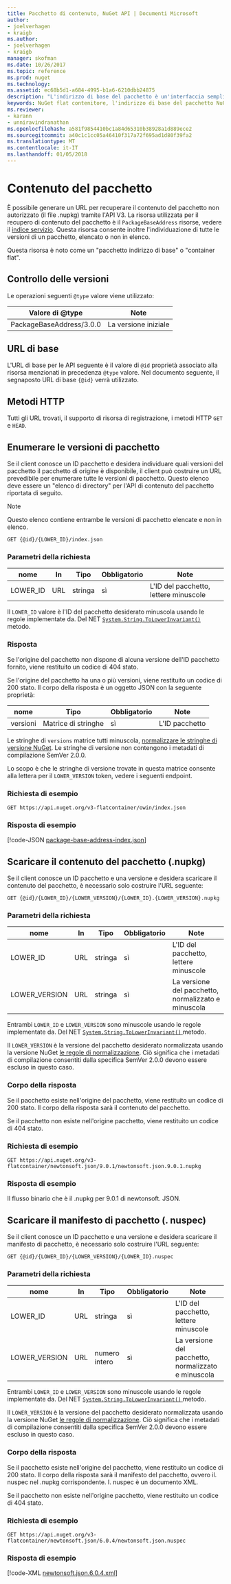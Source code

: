 ```yaml
---
title: Pacchetto di contenuto, NuGet API | Documenti Microsoft
author:
- joelverhagen
- kraigb
ms.author:
- joelverhagen
- kraigb
manager: skofman
ms.date: 10/26/2017
ms.topic: reference
ms.prod: nuget
ms.technology: 
ms.assetid: ec68b5d1-a684-4995-b1a6-6210dbb24875
description: "L'indirizzo di base del pacchetto è un'interfaccia semplice per recuperare il pacchetto stesso."
keywords: NuGet flat contenitore, l'indirizzo di base del pacchetto NuGet, NuGet nupkg API, versioni del pacchetto NuGet API, API NuGet pacchetti non in elenco, API NuGet download nuspec
ms.reviewer:
- karann
- unniravindranathan
ms.openlocfilehash: a581f9854410bc1a84d65310b38928a1d889ece2
ms.sourcegitcommit: a40c1c1cc05a46410f317a72f695ad1d80f39fa2
ms.translationtype: MT
ms.contentlocale: it-IT
ms.lasthandoff: 01/05/2018
---
```

# <a name="package-content"></a>Contenuto del pacchetto

È possibile generare un URL per recuperare il contenuto del pacchetto non autorizzato (il file .nupkg) tramite l'API V3. La risorsa utilizzata per il recupero di contenuto del pacchetto è il `PackageBaseAddress` risorse, vedere il [indice servizio](service-index.md). Questa risorsa consente inoltre l'individuazione di tutte le versioni di un pacchetto, elencato o non in elenco.

Questa risorsa è noto come un "pacchetto indirizzo di base" o "container flat".

## <a name="versioning"></a>Controllo delle versioni

Le operazioni seguenti `@type` valore viene utilizzato:

Valore di @type              | Note
------------------------ | -----
PackageBaseAddress/3.0.0 | La versione iniziale

## <a name="base-url"></a>URL di base

L'URL di base per le API seguente è il valore di `@id` proprietà associato alla risorsa menzionati in precedenza `@type` valore. Nel documento seguente, il segnaposto URL di base `{@id}` verrà utilizzato.

## <a name="http-methods"></a>Metodi HTTP

Tutti gli URL trovati, il supporto di risorsa di registrazione, i metodi HTTP `GET` e `HEAD`.

## <a name="enumerate-package-versions"></a>Enumerare le versioni di pacchetto

Se il client conosce un ID pacchetto e desidera individuare quali versioni del pacchetto il pacchetto di origine è disponibile, il client può costruire un URL prevedibile per enumerare tutte le versioni di pacchetto. Questo elenco deve essere un "elenco di directory" per l'API di contenuto del pacchetto riportata di seguito.

> [!Note]
> Questo elenco contiene entrambe le versioni di pacchetto elencate e non in elenco.

```
GET {@id}/{LOWER_ID}/index.json
```

### <a name="request-parameters"></a>Parametri della richiesta

nome     | In     | Tipo    | Obbligatorio | Note
-------- | ------ | ------- | -------- | -----
LOWER_ID | URL    | stringa  | sì      | L'ID del pacchetto, lettere minuscole

Il `LOWER_ID` valore è l'ID del pacchetto desiderato minuscola usando le regole implementate da. Del NET [ `System.String.ToLowerInvariant()` ](/dotnet/api/system.string.tolowerinvariant?view=netstandard-2.0#System_String_ToLowerInvariant) metodo.

### <a name="response"></a>Risposta

Se l'origine del pacchetto non dispone di alcuna versione dell'ID pacchetto fornito, viene restituito un codice di 404 stato.

Se l'origine del pacchetto ha una o più versioni, viene restituito un codice di 200 stato. Il corpo della risposta è un oggetto JSON con la seguente proprietà:

nome     | Tipo             | Obbligatorio | Note
-------- | ---------------- | -------- | -----
versioni | Matrice di stringhe | sì      | L'ID pacchetto

Le stringhe di `versions` matrice tutti minuscola, [normalizzare le stringhe di versione NuGet](../reference/package-versioning.md#normalized-version-numbers). Le stringhe di versione non contengono i metadati di compilazione SemVer 2.0.0.

Lo scopo è che le stringhe di versione trovate in questa matrice consente alla lettera per il `LOWER_VERSION` token, vedere i seguenti endpoint.

### <a name="sample-request"></a>Richiesta di esempio

```
GET https://api.nuget.org/v3-flatcontainer/owin/index.json
```

### <a name="sample-response"></a>Risposta di esempio

[!code-JSON [package-base-address-index.json](./_data/package-base-address-index.json)]

## <a name="download-package-content-nupkg"></a>Scaricare il contenuto del pacchetto (.nupkg)

Se il client conosce un ID pacchetto e una versione e desidera scaricare il contenuto del pacchetto, è necessario solo costruire l'URL seguente:

```
GET {@id}/{LOWER_ID}/{LOWER_VERSION}/{LOWER_ID}.{LOWER_VERSION}.nupkg
```

### <a name="request-parameters"></a>Parametri della richiesta

nome          | In     | Tipo   | Obbligatorio | Note
------------- | ------ | ------ | -------- | -----
LOWER_ID      | URL    | stringa | sì      | L'ID del pacchetto, lettere minuscole
LOWER_VERSION | URL    | stringa | sì      | La versione del pacchetto, normalizzato e minuscola

Entrambi `LOWER_ID` e `LOWER_VERSION` sono minuscole usando le regole implementate da. Del NET [ `System.String.ToLowerInvariant()` ](/dotnet/api/system.string.tolowerinvariant?view=netstandard-2.0#System_String_ToLowerInvariant) metodo.

Il `LOWER_VERSION` è la versione del pacchetto desiderato normalizzata usando la versione NuGet [le regole di normalizzazione](../reference/package-versioning.md#normalized-version-numbers). Ciò significa che i metadati di compilazione consentiti dalla specifica SemVer 2.0.0 devono essere escluso in questo caso.

### <a name="response-body"></a>Corpo della risposta

Se il pacchetto esiste nell'origine del pacchetto, viene restituito un codice di 200 stato. Il corpo della risposta sarà il contenuto del pacchetto.

Se il pacchetto non esiste nell'origine pacchetto, viene restituito un codice di 404 stato.

### <a name="sample-request"></a>Richiesta di esempio

```
GET https://api.nuget.org/v3-flatcontainer/newtonsoft.json/9.0.1/newtonsoft.json.9.0.1.nupkg
```

### <a name="sample-response"></a>Risposta di esempio

Il flusso binario che è il .nupkg per 9.0.1 di newtonsoft. JSON.

## <a name="download-package-manifest-nuspec"></a>Scaricare il manifesto di pacchetto (. nuspec)

Se il client conosce un ID pacchetto e una versione e desidera scaricare il manifesto di pacchetto, è necessario solo costruire l'URL seguente:

```
GET {@id}/{LOWER_ID}/{LOWER_VERSION}/{LOWER_ID}.nuspec
```

### <a name="request-parameters"></a>Parametri della richiesta

nome          | In     | Tipo    | Obbligatorio | Note
------------- | ------ | ------- | -------- | -----
LOWER_ID      | URL    | stringa  | sì      | L'ID del pacchetto, lettere minuscole
LOWER_VERSION | URL    | numero intero | sì      | La versione del pacchetto, normalizzato e minuscola

Entrambi `LOWER_ID` e `LOWER_VERSION` sono minuscole usando le regole implementate da. Del NET [ `System.String.ToLowerInvariant()` ](/dotnet/api/system.string.tolowerinvariant?view=netstandard-2.0#System_String_ToLowerInvariant) metodo.

Il `LOWER_VERSION` è la versione del pacchetto desiderato normalizzata usando la versione NuGet [le regole di normalizzazione](../reference/package-versioning.md#normalized-version-numbers). Ciò significa che i metadati di compilazione consentiti dalla specifica SemVer 2.0.0 devono essere escluso in questo caso.

### <a name="response-body"></a>Corpo della risposta

Se il pacchetto esiste nell'origine del pacchetto, viene restituito un codice di 200 stato. Il corpo della risposta sarà il manifesto del pacchetto, ovvero il. nuspec nel .nupkg corrispondente. I. nuspec è un documento XML.

Se il pacchetto non esiste nell'origine pacchetto, viene restituito un codice di 404 stato.

### <a name="sample-request"></a>Richiesta di esempio

```
GET https://api.nuget.org/v3-flatcontainer/newtonsoft.json/6.0.4/newtonsoft.json.nuspec
```

### <a name="sample-response"></a>Risposta di esempio

[!code-XML [newtonsoft.json.6.0.4.xml](./_data/newtonsoft.json.6.0.4.xml)]
